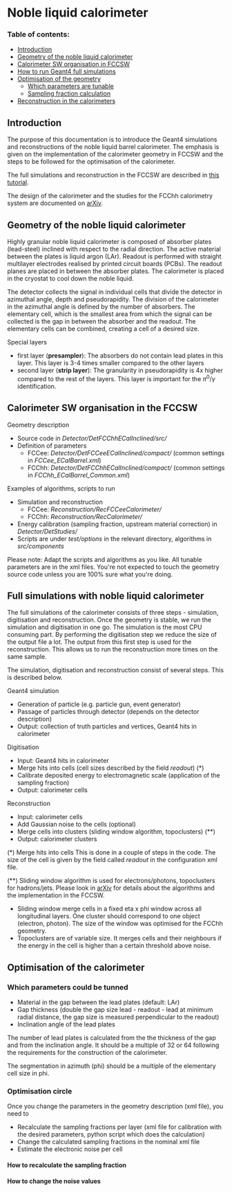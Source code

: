 # Noble liquid calorimeter

### Table of contents:
* [Introduction](#introduction)
* [Geometry of the noble liquid calorimeter](#ecal-geometry)
* [Calorimeter SW organisation in FCCSW](#code-where)
* [How to run Geant4 full simulations](#run-simulations)
* [Optimisation of the geometry](#optimisation)
  * [Which parameters are tunable](#parameters)
  * [Sampling fraction calculation](#sampling-fraction)
* [Reconstruction in the calorimeters](#reconstruction)

## Introduction

The purpose of this documentation is to introduce the Geant4 simulations and reconstructions of the noble liquid barrel calorimeter. The emphasis is given on the implementation of the calorimeter geometry in FCCSW and the steps to be followed for the optimisation of the calorimeter.

The full simulations and reconstruction in the FCCSW are described in [this tutorial](https://hep-fcc.github.io/fcc-tutorials/full-detector-simulations/README.html).

The design of the calorimeter and the studies for the FCChh calorimetry system are documented on [arXiv](https://arxiv.org/abs/1912.09962).

## Geometry of the noble liquid calorimeter

Highly granular noble liquid calorimeter is composed of absorber plates (lead-steel) inclined with respect to the radial direction. The active material between the plates is liquid argon (LAr). Readout is performed with straight multilayer electrodes realised by printed circuit boards (PCBs). The readout planes are placed in between the absorber plates. The calorimeter is placed in the cryostat to cool down the noble liquid.

The detector collects the signal in individual cells that divide the detector in azimuthal angle, depth and pseudorapidity. The division of the calorimeter in the azimuthal angle is defined by the number of absorbers. The elementary cell, which is the smallest area from which the signal can be collected is the gap in between the absorber and the readout. The elementary cells can be combined, creating a cell of a desired size.

Special layers
- first layer (**presampler**): The absorbers do not contain lead plates in this layer. This layer is 3-4 times smaller compared to the other layers
- second layer (**strip layer**): The granularity in pseudorapidity is 4x higher compared to the rest of the layers. This layer is important for the $\pi^0$/$\gamma$ identification.

## Calorimeter SW organisation in the FCCSW

Geometry description
- Source code in *Detector/DetFCChhECalInclined/src/*
- Definition of parameters
  - FCCee: *Detector/DetFCCeeECalInclined/compact/* (common settings in *FCCee_ECalBarrel.xml*)
  - FCChh: *Detector/DetFCChhECalInclined/compact/* (common settings in *FCChh_ECalBarrel_Common.xml*)

Examples of algorithms, scripts to run
- Simulation and reconstruction
   - FCCee: *Reconstruction/RecFCCeeCalorimeter/*
   - FCChh: *Reconstruction/RecCalorimeter/*
- Energy calibration (sampling fraction, upstream material correction) in *Detector/DetStudies/*
- Scripts are under *test/options* in the relevant directory, algorithms in *src/components*
 
Please note: Adapt the scripts and algorithms as you like. All tunable parameters are in the xml files. You're not expected to touch the geometry source code unless you are 100\% sure what you're doing.

## Full simulations with noble liquid calorimeter

The full simulations of the calorimeter consists of three steps - simulation, digitisation and reconstruction. Once the geometry is stable, we run the simulation and digitisation in one go. The simulation is the most CPU consuming part. By performing the digitisation step we reduce the size of the output file a lot. The output from this first step is used for the reconstruction. This allows us to run the reconstruction more times on the same sample.

The simulation, digitisation and reconstruction consist of several steps. This is described below.

Geant4 simulation
 - Generation of particle (e.g. particle gun, event generator)
 - Passage of particles through detector (depends on the detector description)
 - Output: collection of truth particles and vertices, Geant4 hits in calorimeter

Digitisation
 - Input: Geant4 hits in calorimeter
 - Merge hits into cells (cell sizes described by the field *readout*) (*)
 - Calibrate deposited energy to electromagnetic scale (application of the sampling fraction)
 - Output: calorimeter cells
 
Reconstruction
 - Input: calorimeter cells
 - Add Gaussian noise to the cells (optional)
 - Merge cells into clusters (sliding window algorithm, topoclusters) (**)
 - Output: calorimeter clusters

(*) Merge hits into cells
This is done in a couple of steps in the code. The size of the cell is given by the field called *readout* in the configuration xml file.

(**) Sliding window algorithm is used for electrons/photons, topoclusters for hadrons/jets. Please look in [arXiv](https://arxiv.org/abs/1912.09962) for details about the algorithms and the implementation in the FCCSW.
- Sliding window merge cells in a fixed eta x phi window across all longitudinal layers. One cluster should correspond to one object (electron, photon). The size of the window was optimised for the FCChh geometry.
- Topoclusters are of variable size. It merges cells and their neighbours if the energy in the cell is higher than a certain threshold above noise.   

## Optimisation of the calorimeter

### Which parameters could be tunned

- Material in the gap between the lead plates (default: LAr)
- Gap thickness (double the gap size lead - readout - lead at minimum radial distance, the gap size is measured perpendicular to the readout)
- Inclination angle of the lead plates

The number of lead plates is calculated from the the thickness of the gap and from the inclination angle. It should be a multiple of 32 or 64 following the requirements for the construction of the calorimeter.

The segmentation in azimuth (phi) should be a multiple of the elementary cell size in phi.

### Optimisation circle

Once you change the parameters in the geometry description (xml file), you need to
- Recalculate the sampling fractions per layer (xml file for calibration with the desired parameters, python script which does the calculation)
- Change the calculated sampling fractions in the nominal xml file
- Estimate the electronic noise per cell

#### How to recalculate the sampling fraction

#### How to change the noise values
